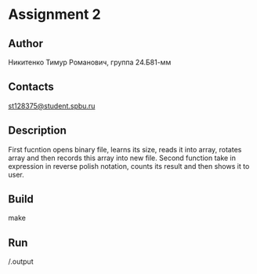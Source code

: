 # Assignment 2
## Author
Никитенко Тимур Романович, группа 24.Б81-мм
## Contacts
st128375@student.spbu.ru
## Description
First fucntion opens binary file, learns its size, reads it into array, rotates array and then records this array into new file. Second function take in expression in reverse polish notation, counts its result and then shows it to user.
## Build
make
## Run
/.output
